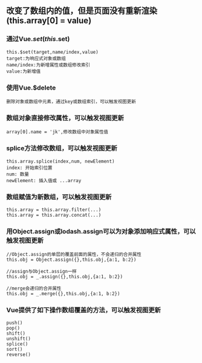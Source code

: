 ## 改变了数组内的值，但是页面没有重新渲染(this.array[0] = value)

### 通过Vue.$set(this.$set)
	this.$set(target,name/index,value)
	target:为响应式对象或数组
	name/index:为新增属性或数组修改索引
	value:为新增值
	
### 使用Vue.$delete
	删除对象或数组中元素，通过key或数组索引，可以触发视图更新

### 数组对象直接修改属性，可以触发视图更新
	array[0].name = 'jk',修改数组中对象属性值
	
### splice方法修改数组，可以触发视图更新
	this.array.splice(index,num, newElement)
	index: 开始索引位置
	num: 数量
	newElement: 插入值或 ...array

### 数组赋值为新数组，可以触发视图更新
	this.array = this.array.filter(...)
	this.array = this.array.concat(...)
	
### 用Object.assign或lodash.assign可以为对象添加响应式属性，可以触发视图更新
	//Object.assign的单层的覆盖前面的属性，不会递归的合并属性
	this.obj = Object.assign({},this.obj,{a:1, b:2})
	
	//assign与Object.assign一样
	this.obj = _.assign({},this.obj,{a:1, b:2})
	
	//merge会递归的合并属性
	this.obj = _.merge({},this.obj,{a:1, b:2})
	
### Vue提供了如下操作数组覆盖的方法，可以触发视图更新
	push()
	pop()
	shift()
	unshift()
	splice()  
	sort()
	reverse()